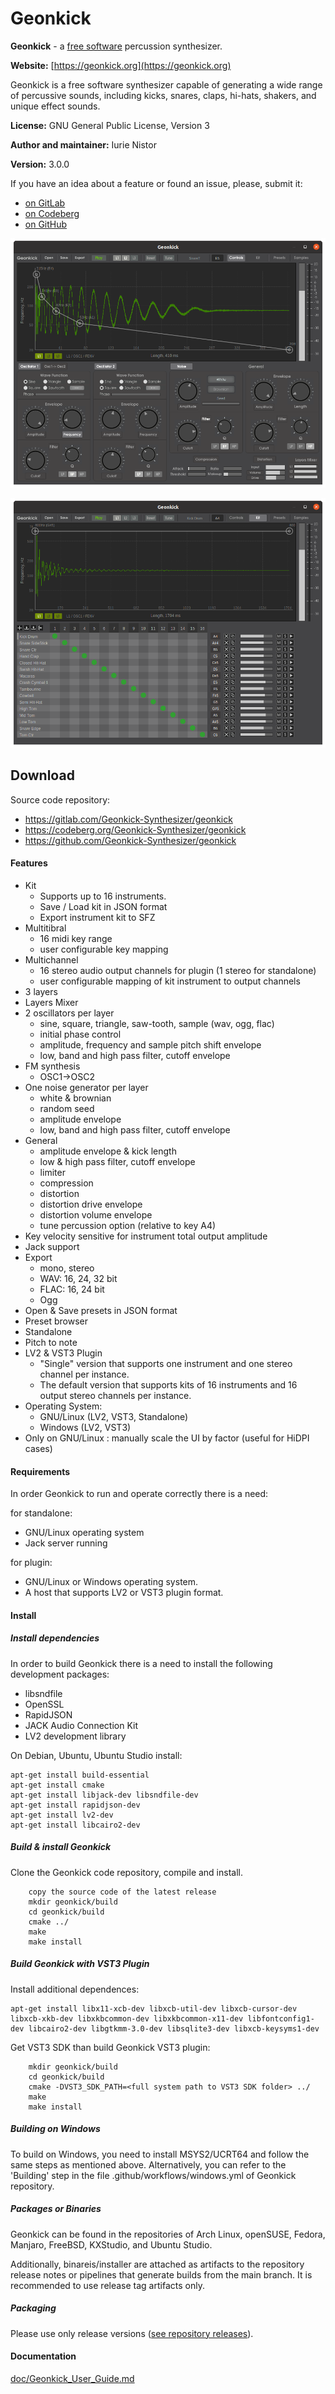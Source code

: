 # Geonkick

**Geonkick** - a [free software](https://www.gnu.org/philosophy/free-sw.en.html) percussion synthesizer.

**Website:** [https://geonkick.org](https://geonkick.org)

Geonkick is a free software synthesizer capable of generating
a wide range of percussive sounds, including kicks, snares,
claps, hi-hats, shakers, and unique effect sounds.

**License:** GNU General Public License, Version 3

**Author and maintainer:** Iurie Nistor

**Version:** 3.0.0

If you have an idea about a feature or found an issue, please, submit it:

- [on GitLab](https://gitlab.com/Geonkick-Synthesizer/geonkick/issues)
- [on Codeberg](https://codeberg.org/Geonkick-Synthesizer/geonkick/issues)
- [on GitHub](https://github.com/Geonkick-Synthesizer/geonkick/issues)

![Screenshot](data/screenshot.png)

![Screenshot](data/screenshot_kit.png)

## Download

Source code repository:

- https://gitlab.com/Geonkick-Synthesizer/geonkick
- https://codeberg.org/Geonkick-Synthesizer/geonkick
- https://github.com/Geonkick-Synthesizer/geonkick

#### Features

* Kit
   - Supports up to 16 instruments.
   - Save / Load kit in JSON format
   - Export instrument kit to SFZ
* Multitibral
   - 16 midi key range
   - user configurable key mapping
* Multichannel
   - 16 stereo audio output channels for plugin (1 stereo for standalone)
   - user configurable mapping of kit instrument to output channels
* 3 layers
* Layers Mixer
* 2 oscillators per layer
     - sine, square, triangle, saw-tooth, sample (wav, ogg, flac)
     - initial phase control
     - amplitude, frequency and sample pitch shift envelope
     - low, band and high pass filter, cutoff envelope
* FM synthesis
     - OSC1->OSC2
* One noise generator per layer
     - white & brownian
     - random seed
     - amplitude envelope
     - low, band and high pass filter, cutoff envelope
* General
     - amplitude envelope & kick length
     - low & high pass filter, cutoff envelope
     - limiter
     - compression
     - distortion
     - distortion drive envelope
     - distortion volume envelope
     - tune percussion option (relative to key A4)
* Key velocity sensitive for instrument total output amplitude
* Jack support
* Export
     - mono, stereo
     - WAV: 16, 24, 32 bit
     - FLAC: 16, 24 bit
     - Ogg
* Open & Save presets in JSON format
* Preset browser
* Standalone
* Pitch to note
* LV2 & VST3 Plugin
     - "Single" version that supports one
       instrument and one stereo channel per instance.
     - The default version that supports kits of 16 instruments
       and 16 output stereo channels per instance.
* Operating System:
     - GNU/Linux (LV2, VST3, Standalone)
     - Windows (LV2, VST3)
* Only on GNU/Linux : manually scale the UI by factor (useful for HiDPI cases)

#### Requirements

In order Geonkick to run and operate correctly there is a need:

for standalone:

* GNU/Linux operating system
* Jack server running

for plugin:

 * GNU/Linux or Windows operating system.
 * A host that supports LV2 or VST3 plugin format.

#### Install

##### Install dependencies

In order to build Geonkick there is a need to install
the following development packages:

* libsndfile
* OpenSSL
* RapidJSON
* JACK Audio Connection Kit
* LV2 development library

On Debian, Ubuntu, Ubuntu Studio install:

    apt-get install build-essential
    apt-get install cmake
    apt-get install libjack-dev libsndfile-dev
    apt-get install rapidjson-dev
    apt-get install lv2-dev
    apt-get install libcairo2-dev

##### Build & install Geonkick

Clone the Geonkick code repository, compile and install.

        copy the source code of the latest release
        mkdir geonkick/build
        cd geonkick/build
        cmake ../
        make
        make install

##### Build Geonkick with VST3 Plugin

Install additional dependences:

    apt-get install libx11-xcb-dev libxcb-util-dev libxcb-cursor-dev libxcb-xkb-dev libxkbcommon-dev libxkbcommon-x11-dev libfontconfig1-dev libcairo2-dev libgtkmm-3.0-dev libsqlite3-dev libxcb-keysyms1-dev


Get VST3 SDK than build Geonkick VST3 plugin:

        mkdir geonkick/build
        cd geonkick/build
        cmake -DVST3_SDK_PATH=<full system path to VST3 SDK folder> ../
        make
        make install

##### Building on Windows

To build on Windows, you need to install MSYS2/UCRT64 and follow the same steps as mentioned above. Alternatively, you can refer to the 'Building' step in the file .github/workflows/windows.yml of Geonkick repository.

##### Packages or Binaries

Geonkick can be found in the repositories of Arch Linux, openSUSE, Fedora, Manjaro, FreeBSD, KXStudio, and Ubuntu Studio.

Additionally, binareis/installer are attached as artifacts to the repository release notes or pipelines that generate builds from the main branch. It is recommended to use release tag artifacts only.

##### Packaging

Please use only release versions ([see repository releases](https://gitlab.com/Geonkick-Synthesizer/geonkick/-/releases)).

#### Documentation

 [doc/Geonkick_User_Guide.md](doc/Geonkick_User_Guide.md)
